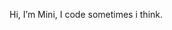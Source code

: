Hi, I’m Mini, I code sometimes i think.
<!---
Miniaturee/Miniaturee is a ✨ special ✨ repository because its `README.md` (this file) appears on your GitHub profile.
You can click the Preview link to take a look at your changes.
--->
